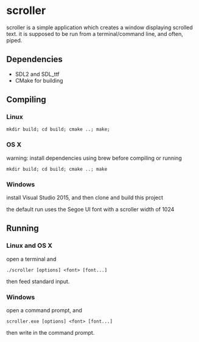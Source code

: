 # scroller
scroller is a simple application which creates a window displaying scrolled text. it is supposed to be run from a terminal/command line, and often, piped.

## Dependencies
- SDL2 and SDL_ttf
- CMake for building

## Compiling
### Linux
```
mkdir build; cd build; cmake ..; make;
```

### OS X
warning: install dependencies using brew before compiling or running
```
mkdir build; cd build; cmake ..; make
```

### Windows
install Visual Studio 2015, and then clone and build this project

the default run uses the Segoe UI font with a scroller width of 1024

## Running
### Linux and OS X
open a terminal and
```
./scroller [options] <font> [font...]
```
then feed standard input.

### Windows
open a command prompt, and
```
scroller.exe [options] <font> [font...]
```
then write in the command prompt.
